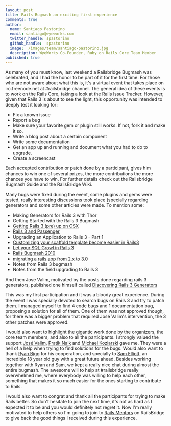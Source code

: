 ```yaml
---
layout: post
title: Rails Bugmash an exciting first experience
comments: true
author:
  name: Santiago Pastorino
  email: santiago@wyeworks.com
  twitter_handle: spastorino
  github_handle:  spastorino
  image:  /images/team/santiago-pastorino.jpg
  description: WyeWorks Co-Founder, Ruby on Rails Core Team Member
published: true
---
```

As many of you must know, last weekend a Railsbridge Bugmash was celebrated, and I had the honor to be part of it for the first time.
For those who are not aware about what this is, it's a virtual event that takes place on irc.freenode.net at #railsbridge channel.
The general idea of these events is to work on the Rails Core, taking a look at the Rails Issue Tracker. However, given that Rails 3 is about to see the light, this opportunity was intended to deeply test it looking for:

<!--more-->

  * Fix a known issue
  * Report a bug
  * Make sure your favorite gem or plugin still works. If not, fork it and make it so.
  * Write a blog post about a certain component
  * Write some documentation
  * Get an app up and running and document what you had to do to upgrade.
  * Create a screencast

Each accepted contribution or patch done by a participant, gives him chances to win one of several prizes, the more contributions the more chances you have to win. For further details check out the Railsbridge Bugmash Guide and the RailsBridge Wiki.

Many bugs were fixed during the event, some plugins and gems were tested, really interesting discussions took place (specially regarding generators and some other articles were made. To mention some:

  * Making Generators for Rails 3 with Thor
  * Getting Started with the Rails 3 Bugmash
  * [Getting Rails 3 (pre) up on OSX](http://jamesarosen.com/post/339319063/getting-rails-3-pre-up-on-osx)
  * [Rails 3 and Passenger](http://cakebaker.42dh.com/2010/01/17/rails-3-and-passenger)
  * Upgrading an Application to Rails 3 - Part 1
  * [Customizing your scaffold template become easier in Rails3](https://zigzag.github.io/2010/01/18/customizing-your-scaffold-template-become-easier-in-rails3.html)
  * [Let your SQL Growl in Rails 3](https://hasmanyquestions.wordpress.com/2010/01/17/let-your-sql-growl-in-rails-3/)
  * [Rails Bugmash 2010](http://trydionel.com/2010/01/16/rails-bugmash-2010/)
  * [migrating a rails app from 2.x to 3.0](http://www.madcowley.com/madcode/2010/01/migrating-a-rails-app-from-2-x-to-3-0/)
  * Notes from Rails 3 bugmash
  * Notes from the field upgrading to Rails 3

And then Jose Valim, motivated by the posts done regarding rails 3 generators, published one himself called [Discovering Rails 3 Generators](http://blog.plataformatec.com.br/2010/01/discovering-rails-3-generators)

This was my first participation and it was a bloody great experience. During the event I was specially devoted to search bugs on Rails 3 and try to patch them. I managed myself to find 4 code bugs and 1 documentation bug, proposing a solution for all of them. One of them was not approved though, for there was a bigger problem that required José Valim's intervention, the 3 other patches were approved.

I would also want to highlight the gigantic work done by the organizers, the core team members, and also to all the participants. I strongly valued the support [José Valim](http://twitter.com/josevalim), [Pratik Naik](http://twitter.com/lifo) and [Michael Koziarski](http://twitter.com/nzkoz) gave me. They were a hell of a help when trying to find solutions for the bugs. Would also want to thank [Ryan Bigg](http://twitter.com/ryanbigg) for his cooperation, and specially to [Sam Elliott](http://twitter.com/lenary), an incredible 18 year old guy with a great future ahead.
Besides working together with Ryan and Sam, we kept a really nice chat during almost the entire bugmash. The awesome will to help at #railsbridge really overwhelmed me, where everybody was willing to help each other, something that makes it so much easier for the ones starting to contribute to Rails.

I would also want to congrat and thank all the participants for trying to make Rails better. So don't hesitate to join the next time, it's not as hard as I expected it to be and you would definitely not regret it. Now I'm really motivated to help others so I'm going to join to [Rails Mentors](http://www.railsmentors.org) on RailsBridge to give back the good things I received during this experience.
